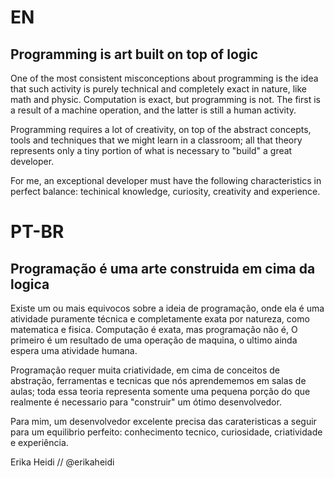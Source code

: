# EN

## Programming is art built on top of logic

One of the most consistent misconceptions about programming is the idea that such activity is purely technical and completely
exact in nature, like math and physic. Computation is exact, but programming is not. The first is a result of a machine operation,
and the latter is still a human activity.

Programming requires a lot of creativity, on top of the abstract concepts, tools and techniques that we might learn in a classroom;
all that theory represents only a tiny portion of what is necessary to "build" a great developer.

For me, an exceptional developer must have the following characteristics in perfect balance: techinical knowledge, curiosity,
creativity and experience.

# PT-BR

## Programação é uma arte construida em cima da logica

Existe um ou mais equivocos sobre a ideia de programação, onde ela é uma atividade puramente técnica e completamente exata por
natureza, como matematica e fisica. Computação é exata, mas programação não é, O primeiro é um resultado de uma operação de maquina,
o ultimo ainda espera uma atividade humana.

Programação requer muita criatividade, em cima de conceitos de abstração, ferramentas e tecnicas que nós aprendememos em salas de aulas;
toda essa teoria representa somente uma pequena porção do que realmente é necessario para "construir" um ótimo desenvolvedor.

Para mim, um desenvolvedor excelente precisa das carateristicas a seguir para um equilibrio perfeito: conhecimento tecnico, 
curiosidade, criatividade e experiência.

Erika Heidi // @erikaheidi
